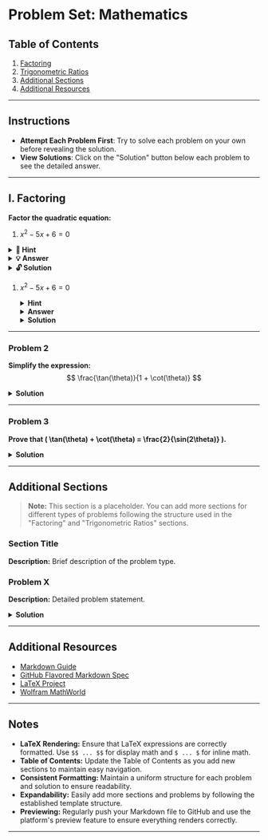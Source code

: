 # Problem Set: Mathematics

## Table of Contents
1. [Factoring](#factoring)
2. [Trigonometric Ratios](#trigonometric-ratios)
3. [Additional Sections](#additional-sections)
4. [Additional Resources](#additional-resources)

---

## Instructions
- **Attempt Each Problem First**: Try to solve each problem on your own before revealing the solution.
- **View Solutions**: Click on the "Solution" button below each problem to see the detailed answer.

---

## I. Factoring
**Factor the quadratic equation:**

1. $x^2 - 5x + 6 = 0$
<details>
    <summary><strong>🔎 Hint</strong></summary>

> ##### We need to find the probability that a bath fizzy contains \$10 or more.
>
> ##### Mathematically, this is represented as: 
>
> $$P(X \geq 10) = P(X = 10) + P(X = 20) + P(X = 50) + P(X = 100) = 0.05 + 0.05 + 0.01 + 0.01 = 0.12$$
>
> ##### Therefore, the proportion of bath fizzies that contain at least \$10 is 0.12 or 12%.
</details>

<details>
    <summary><strong>💡 Answer</strong></summary>

> ##### We need to find the probability that a bath fizzy contains \$10 or more.
>
> ##### Mathematically, this is represented as: 
>
> $$P(X \geq 10) = P(X = 10) + P(X = 20) + P(X = 50) + P(X = 100) = 0.05 + 0.05 + 0.01 + 0.01 = 0.12$$
>
> ##### Therefore, the proportion of bath fizzies that contain at least \$10 is 0.12 or 12%.
</details>

<details>
    <summary><strong>🔓 Solution</strong></summary>

> ##### We need to find the probability that a bath fizzy contains \$10 or more.
>
> ##### Mathematically, this is represented as: 
>
> $$P(X \geq 10) = P(X = 10) + P(X = 20) + P(X = 50) + P(X = 100) = 0.05 + 0.05 + 0.01 + 0.01 = 0.12$$
>
> ##### Therefore, the proportion of bath fizzies that contain at least \$10 is 0.12 or 12%.
</details>

1. $x^2 - 5x + 6 = 0$

    <details>
        <summary><strong>Hint</strong></summary>
    >
    > ##### We need to find the probability that a bath fizzy contains \$10 or more.
    >
    > ##### Mathematically, this is represented as: 
    >
    > $P(X \geq 10) = P(X = 10) + P(X = 20) + P(X = 50) + P(X = 100) = 0.05 + 0.05 + 0.01 + 0.01 = 0.12$$
    >
    > ##### Therefore, the proportion of bath fizzies that contain at least \$10 is 0.12 or 12%.
    </details>

    <details>
        <summary><strong>Answer</strong></summary>

    ##### We need to find the probability that a bath fizzy contains \$10 or more.

    ##### Mathematically, this is represented as: 

    $$P(X \geq 10) = P(X = 10) + P(X = 20) + P(X = 50) + P(X = 100) = 0.05 + 0.05 + 0.01 + 0.01 = 0.12$$

    ##### Therefore, the proportion of bath fizzies that contain at least \$10 is 0.12 or 12%.
    </details>

    <details>
        <summary><strong>Solution</strong></summary>

    ##### We need to find the probability that a bath fizzy contains \$10 or more.

    ##### Mathematically, this is represented as: 

    $$P(X \geq 10) = P(X = 10) + P(X = 20) + P(X = 50) + P(X = 100) = 0.05 + 0.05 + 0.01 + 0.01 = 0.12$$

    ##### Therefore, the proportion of bath fizzies that contain at least \$10 is 0.12 or 12%.
    </details>

---

### Problem 2
**Simplify the expression:**
$$
\frac{\tan(\theta)}{1 + \cot(\theta)}
$$

<details>
  <summary><strong>Solution</strong></summary>
  
Start by expressing \( \tan(\theta) \) and \( \cot(\theta) \) in terms of sine and cosine:
$$
\tan(\theta) = \frac{\sin(\theta)}{\cos(\theta)} \\
\cot(\theta) = \frac{\cos(\theta)}{\sin(\theta)}
$$

Substitute into the original expression:
$$
\frac{\frac{\sin(\theta)}{\cos(\theta)}}{1 + \frac{\cos(\theta)}{\sin(\theta)}} = \frac{\sin(\theta)}{\cos(\theta)} \div \left( \frac{\sin(\theta) + \cos(\theta)}{\sin(\theta)} \right) = \frac{\sin^2(\theta)}{\cos(\theta)(\sin(\theta) + \cos(\theta))}
$$

Simplify by factoring:
$$
\frac{\sin(\theta)}{\cos(\theta)} \cdot \frac{\sin(\theta)}{\sin(\theta) + \cos(\theta)} = \tan(\theta) \cdot \frac{\sin(\theta)}{\sin(\theta) + \cos(\theta)}
$$

Final simplified form:
$$
\frac{\sin^2(\theta)}{\cos(\theta)(\sin(\theta) + \cos(\theta))}
$$

</details>

---

### Problem 3
**Prove that \( \tan(\theta) + \cot(\theta) = \frac{2}{\sin(2\theta)} \).**

<details>
  <summary><strong>Solution</strong></summary>
  
Start with the left-hand side (LHS):
$$
\tan(\theta) + \cot(\theta) = \frac{\sin(\theta)}{\cos(\theta)} + \frac{\cos(\theta)}{\sin(\theta)} = \frac{\sin^2(\theta) + \cos^2(\theta)}{\sin(\theta)\cos(\theta)} = \frac{1}{\sin(\theta)\cos(\theta)}
$$

Recall the double-angle identity for sine:
$$
\sin(2\theta) = 2\sin(\theta)\cos(\theta) \quad \Rightarrow \quad \sin(\theta)\cos(\theta) = \frac{\sin(2\theta)}{2}
$$

Substitute into the LHS:
$$
\frac{1}{\sin(\theta)\cos(\theta)} = \frac{2}{\sin(2\theta)}
$$

Therefore:
$$
\tan(\theta) + \cot(\theta) = \frac{2}{\sin(2\theta)}
$$

</details>

---

## Additional Sections

> **Note:** This section is a placeholder. You can add more sections for different types of problems following the structure used in the "Factoring" and "Trigonometric Ratios" sections.

### Section Title
**Description:**
Brief description of the problem type.

### Problem X
**Description:**
Detailed problem statement.

<details>
  <summary><strong>Solution</strong></summary>
  
Detailed solution steps, including any necessary LaTeX expressions.

</details>

---

## Additional Resources
- [Markdown Guide](https://www.markdownguide.org/)
- [GitHub Flavored Markdown Spec](https://github.github.com/gfm/)
- [LaTeX Project](https://www.latex-project.org/)
- [Wolfram MathWorld](https://mathworld.wolfram.com/)

---

## Notes
- **LaTeX Rendering:** Ensure that LaTeX expressions are correctly formatted. Use `$$ ... $$` for display math and `$ ... $` for inline math.
- **Table of Contents:** Update the Table of Contents as you add new sections to maintain easy navigation.
- **Consistent Formatting:** Maintain a uniform structure for each problem and solution to ensure readability.
- **Expandability:** Easily add more sections and problems by following the established template structure.
- **Previewing:** Regularly push your Markdown file to GitHub and use the platform's preview feature to ensure everything renders correctly.

---